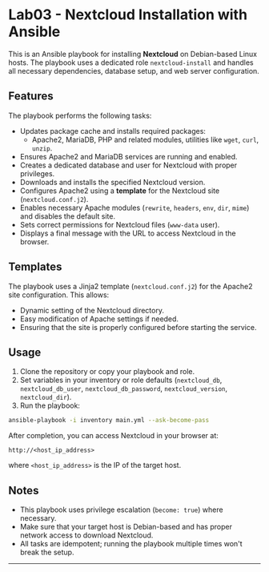# Lab03 - Nextcloud Installation with Ansible

This is an Ansible playbook for installing **Nextcloud** on Debian-based Linux hosts. The playbook uses a dedicated role `nextcloud-install` and handles all necessary dependencies, database setup, and web server configuration.

## Features

The playbook performs the following tasks:

- Updates package cache and installs required packages:
  - Apache2, MariaDB, PHP and related modules, utilities like `wget`, `curl`, `unzip`.
- Ensures Apache2 and MariaDB services are running and enabled.
- Creates a dedicated database and user for Nextcloud with proper privileges.
- Downloads and installs the specified Nextcloud version.
- Configures Apache2 using a **template** for the Nextcloud site (`nextcloud.conf.j2`).
- Enables necessary Apache modules (`rewrite`, `headers`, `env`, `dir`, `mime`) and disables the default site.
- Sets correct permissions for Nextcloud files (`www-data` user).
- Displays a final message with the URL to access Nextcloud in the browser.

## Templates

The playbook uses a Jinja2 template (`nextcloud.conf.j2`) for the Apache2 site configuration. This allows:

- Dynamic setting of the Nextcloud directory.
- Easy modification of Apache settings if needed.
- Ensuring that the site is properly configured before starting the service.

## Usage

1. Clone the repository or copy your playbook and role.
2. Set variables in your inventory or role defaults (`nextcloud_db`, `nextcloud_db_user`, `nextcloud_db_password`, `nextcloud_version`, `nextcloud_dir`).
3. Run the playbook:

```bash
ansible-playbook -i inventory main.yml --ask-become-pass
```

After completion, you can access Nextcloud in your browser at:

```
http://<host_ip_address>
```

where `<host_ip_address>` is the IP of the target host.

## Notes

- This playbook uses privilege escalation (`become: true`) where necessary.
- Make sure that your target host is Debian-based and has proper network access to download Nextcloud.
- All tasks are idempotent; running the playbook multiple times won't break the setup.

---

